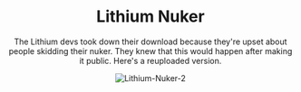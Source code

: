 <div align="center">

# Lithium Nuker 
The Lithium devs took down their download because they're upset about people skidding their nuker. They knew that this would happen after making it public. Here's a reuploaded version.

![Lithium-Nuker-2](https://user-images.githubusercontent.com/79665934/229323489-881f4018-d155-4bfb-9036-d11711e5b4e3.png)
